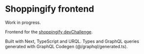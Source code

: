 # Shoppingify frontend

Work in progress.

Frontend for the [shoppingify devChallenge](https://devchallenges.io/challenges/mGd5VpbO4JnzU6I9l96x).

Built with Next, TypeScript and URQL. Types and GraphQL queries generated with GraphQL Codegen (@/graphql/generated.ts).